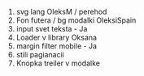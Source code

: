 1. svg lang OleksM / perehod
2. Fon futera / bg modalki OleksiSpain
3. input svet teksta - Ja
4. Loader v library Oksana
5. margin filter mobile - Ja
6. stili pagianacii
7. Knopka treiler v modalke
